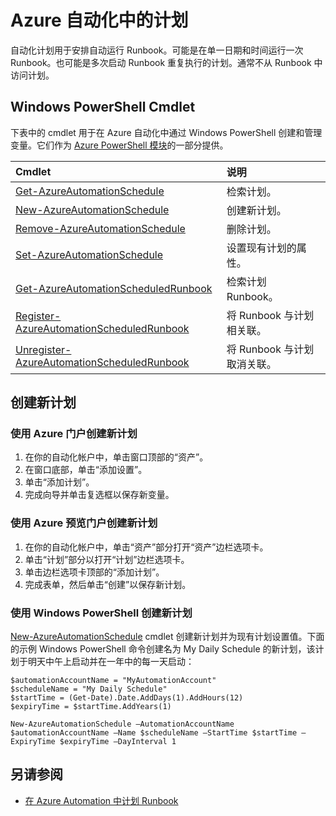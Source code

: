 <properties 
   pageTitle="Azure 自动化中的计划"
   description="自动化计划用于安排自动启动 Azure 自动化中的 Runbook。本文介绍如何创建计划。"
   services="automation"
   documentationCenter=""
   authors="bwren"
   manager="stevenka"
   editor="tysonn" />
<tags 
   ms.service="automation"
   ms.date="08/18/2015"
   wacn.date="09/15/2015" />

# Azure 自动化中的计划

自动化计划用于安排自动运行 Runbook。可能是在单一日期和时间运行一次 Runbook。也可能是多次启动 Runbook 重复执行的计划。通常不从 Runbook 中访问计划。

## Windows PowerShell Cmdlet

下表中的 cmdlet 用于在 Azure 自动化中通过 Windows PowerShell 创建和管理变量。它们作为 [Azure PowerShell 模块](/documentation/articles/powershell-install-configure)的一部分提供。

|Cmdlet|说明|
|:---|:---|
|[Get-AzureAutomationSchedule](http://msdn.microsoft.com/zh-cn/library/dn690274.aspx)|检索计划。|
|[New-AzureAutomationSchedule](http://msdn.microsoft.com/zh-cn/library/dn690271.aspx)|创建新计划。|
|[Remove-AzureAutomationSchedule](http://msdn.microsoft.com/zh-cn/library/dn690279.aspx)|删除计划。|
|[Set-AzureAutomationSchedule](http://msdn.microsoft.com/zh-cn/library/dn690270.aspx)|设置现有计划的属性。|
|[Get-AzureAutomationScheduledRunbook](http://msdn.microsoft.com/zh-cn/library/dn913778.aspx)|检索计划 Runbook。|
|[Register-AzureAutomationScheduledRunbook](http://msdn.microsoft.com/zh-cn/library/dn690265.aspx)|将 Runbook 与计划相关联。|
|[Unregister-AzureAutomationScheduledRunbook](http://msdn.microsoft.com/zh-cn/library/dn690273.aspx)|将 Runbook 与计划取消关联。|

## 创建新计划

### 使用 Azure 门户创建新计划


1. 在你的自动化帐户中，单击窗口顶部的“资产”。
1. 在窗口底部，单击“添加设置”。
1. 单击“添加计划”。
1. 完成向导并单击复选框以保存新变量。

### 使用 Azure 预览门户创建新计划

1. 在你的自动化帐户中，单击“资产”部分打开“资产”边栏选项卡。
1. 单击“计划”部分以打开“计划”边栏选项卡。
1. 单击边栏选项卡顶部的“添加计划”。
1. 完成表单，然后单击“创建”以保存新计划。

### 使用 Windows PowerShell 创建新计划

[New-AzureAutomationSchedule](http://msdn.microsoft.com/zh-cn/library/dn690271.aspx) cmdlet 创建新计划并为现有计划设置值。下面的示例 Windows PowerShell 命令创建名为 My Daily Schedule 的新计划，该计划于明天中午上启动并在一年中的每一天启动：

	$automationAccountName = "MyAutomationAccount"
	$scheduleName = "My Daily Schedule"
	$startTime = (Get-Date).Date.AddDays(1).AddHours(12)
	$expiryTime = $startTime.AddYears(1)
	
	New-AzureAutomationSchedule –AutomationAccountName $automationAccountName –Name $scheduleName –StartTime $startTime –ExpiryTime $expiryTime –DayInterval 1


## 另请参阅
- [在 Azure Automation 中计划 Runbook](/documentation/articles/automation-scheduling-a-runbook)
 

<!---HONumber=69-->